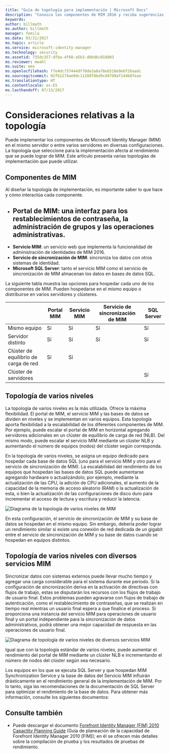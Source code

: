 ```yaml
---
title: "Guía de topología para implementación | Microsoft Docs"
description: "Conozca los componentes de MIM 2016 y reciba sugerencias acerca de cómo implementarlas en su entorno."
keywords: 
author: billmath
ms.author: billmath
manager: femila
ms.date: 03/21/2017
ms.topic: article
ms.service: microsoft-identity-manager
ms.technology: security
ms.assetid: 735dc357-dfba-4f68-a5b3-d66d6c018803
ms.reviewer: mwahl
ms.suite: ems
ms.openlocfilehash: f7e4dc737444df70de3a8a78eb518e9e6f26aadc
ms.sourcegitcommit: 02fb1274ae0dc11288f8bd9cd4799af144b8feae
ms.translationtype: HT
ms.contentlocale: es-ES
ms.lasthandoff: 07/13/2017
---
```

# Consideraciones relativas a la topología
<a id="topology-considerations" class="xliff"></a>
Puede implementar los componentes de Microsoft Identity Manager (MIM) en el mismo servidor o entre varios servidores en diversas configuraciones. La topología que seleccione para la implementación afecta al rendimiento que se puede lograr de MIM. Este artículo presenta varias topologías de implementación que puede utilizar.

## Componentes de MIM
<a id="mim-components" class="xliff"></a>
Al diseñar la topología de implementación, es importante saber lo que hace y cómo interactúa cada componente.

- **Portal de MIM**: una interfaz para los restablecimientos de contraseña, la administración de grupos y las operaciones administrativas.
<a id="mim-portal---an-interface-for-password-resets-group-management-and-administrative-operations" class="xliff"></a>
    -
- **Servicio MIM**: un servicio web que implementa la funcionalidad de administración de identidades de MIM 2016.
- **Servicio de sincronización de MIM**: sincroniza los datos con otros sistemas de identidad.
- **Microsoft SQL Server**: tanto el servicio MIM como el servicio de sincronización de MIM almacenan los datos en bases de datos SQL.

La siguiente tabla muestra las opciones para hospedar cada uno de los componentes de MIM. Pueden hospedarse en el mismo equipo o distribuirse en varios servidores y clústeres.

| | Portal MIM | Servicio MIM | Servicio de sincronización de MIM | SQL Server |
| --- | --- | --- | --- | --- |
| Mismo equipo | Sí | Sí | Sí | Sí |
| Servidor distinto | Sí | Sí | Sí | Sí |
| Clúster de equilibrio de carga de red | Sí | Sí | | |
| Clúster de servidores | | | | Sí |


## Topología de varios niveles
<a id="multitier-topology" class="xliff"></a>
La topología de varios niveles es la más utilizada. Ofrece la máxima flexibilidad. El portal de MIM, el servicio MIM y las bases de datos se dividen en niveles y se implementan en varios equipos. Esta topología aporta flexibilidad a la escalabilidad de los diferentes componentes de MIM. Por ejemplo, puede escalar el portal de MIM en horizontal agregando servidores adicionales en un clúster de equilibrio de carga de red (NLB). Del mismo modo, puede escalar el servicio MIM mediante un clúster NLB y aumentando el número de equipos (nodos) del clúster según corresponda.

En la topología de varios niveles, se asigna un equipo dedicado para hospedar cada base de datos SQL (uno para el servicio MIM y otro para el servicio de sincronización de MIM). La escalabilidad del rendimiento de los equipos que hospedan las bases de datos SQL puede aumentarse agregando hardware o actualizándolo; por ejemplo, mediante la actualización de las CPU, la adición de CPU adicionales, el aumento de la capacidad de la memoria de acceso aleatorio (RAM) o la actualización de esta, o bien la actualización de las configuraciones de disco duro para incrementar el acceso de lectura y escritura y reducir la latencia.

![Diagrama de la topología de varios niveles de MIM](media/MIM-topo-multitier.png)

En esta configuración, el servicio de sincronización de MIM y su base de datos se hospedan en el mismo equipo. Sin embargo, debería poder lograr un rendimiento similar si existe una conexión de red dedicada de un gigabit entre el servicio de sincronización de MIM y su base de datos cuando se hospedan en equipos distintos.


## Topología de varios niveles con diversos servicios MIM
<a id="multitier-topology-with-multiple-mim-services" class="xliff"></a>
Sincronizar datos con sistemas externos puede llevar mucho tiempo y agregar una carga considerable para el sistema durante ese período. Si la configuración de sincronización deriva en la activación de directivas con flujos de trabajo, estas se disputarán los recursos con los flujos de trabajo de usuario final. Estos problemas pueden agravarse con flujos de trabajo de autenticación, como el restablecimiento de contraseñas, que se realizan en tiempo real mientras un usuario final espera a que finalice el proceso. Si proporciona una instancia del servicio MIM para operaciones de usuario final y un portal independiente para la sincronización de datos administrativos, podrá obtener una mejor capacidad de respuesta en las operaciones de usuario final.

![Diagrama de topología de varios niveles de diversos servicios MIM](media/MIM-topo-multitier-multiservice.png)

Igual que con la topología estándar de varios niveles, puede aumentar el rendimiento del portal de MIM mediante un clúster NLB e incrementando el número de nodos del clúster según sea necesario.

Los equipos en los que se ejecuta SQL Server y que hospedan MIM Synchronization Service y la base de datos del Servicio MIM influirán drásticamente en el rendimiento general de la implementación de MIM. Por lo tanto, siga las recomendaciones de la documentación de SQL Server para optimizar el rendimiento de la base de datos. Para obtener más información, consulte los siguientes documentos:

## Consulte también
<a id="see-also" class="xliff"></a>
- Puede descargar el documento [Forefront Identity Manager (FIM) 2010 Capactity Planning Guide](http://go.microsoft.com/fwlink/?LinkId=200180) (Guía de planeación de la capacidad de Forefront Identity Manager 2010 [FIM]); en él se ofrecen más detalles sobre la compilación de prueba y los resultados de pruebas de rendimiento.
